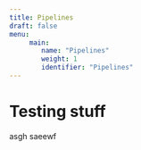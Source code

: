```yaml
---
title: Pipelines
draft: false
menu:
     main:
        name: "Pipelines"
        weight: 1
        identifier: "Pipelines"
---
```



# Testing stuff

asgh
saeewf
